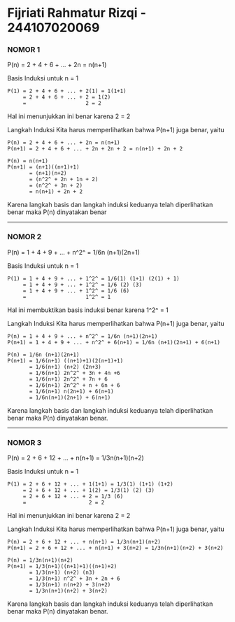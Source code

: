 # Fijriati Rahmatur Rizqi - 244107020069

### NOMOR 1

P(n) = 2 + 4 + 6 + ... + 2n = n(n+1)

Basis Induksi
untuk n = 1

```
P(1) = 2 + 4 + 6 + ... + 2(1) = 1(1+1)
     = 2 + 4 + 6 + ... + 2 = 1(2)
     =                   2 = 2
```

Hal ini menunjukkan ini benar karena 2 = 2

Langkah Induksi
Kita harus memperlihatkan bahwa P(n+1) juga benar, yaitu

```
P(n) = 2 + 4 + 6 + ... + 2n = n(n+1)
P(n+1) = 2 + 4 + 6 + ... + 2n + 2n + 2 = n(n+1) + 2n + 2
```

```
P(n) = n(n+1)
P(n+1) = (n+1)((n+1)+1)
       = (n+1)(n+2)
       = (n^2^ + 2n + 1n + 2)
       = (n^2^ + 3n + 2)
       = n(n+1) + 2n + 2
```

Karena langkah basis dan langkah induksi keduanya telah diperlihatkan benar maka P(n) dinyatakan benar

---

### NOMOR 2

P(n) = 1 + 4 + 9 + ... + n^2^ = 1/6n (n+1)(2n+1)

Basis Induksi
untuk n = 1

```
P(1) = 1 + 4 + 9 + ... + 1^2^ = 1/6(1) (1+1) (2(1) + 1)
     = 1 + 4 + 9 + ... + 1^2^ = 1/6 (2) (3)
     = 1 + 4 + 9 + ... + 1^2^ = 1/6 (6)
     =                   1^2^ = 1
```

Hal ini membuktikan basis induksi benar karena 1^2^ = 1

Langkah Induksi
Kita harus memperlihatkan bahwa P(n+1) juga benar, yaitu

```
P(n) = 1 + 4 + 9 + ... + n^2^ = 1/6n (n+1)(2n+1)
P(n+1) = 1 + 4 + 9 + ... + n^2^ + 6(n+1) = 1/6n (n+1)(2n+1) + 6(n+1)
```

```
P(n) = 1/6n (n+1)(2n+1)
P(n+1) = 1/6(n+1) ((n+1)+1)(2(n+1)+1)
       = 1/6(n+1) (n+2) (2n+3)
       = 1/6(n+1) 2n^2^ + 3n + 4n +6
       = 1/6(n+1) 2n^2^ + 7n + 6
       = 1/6(n+1) 2n^2^ + n + 6n + 6
       = 1/6(n+1) n(2n+1) + 6(n+1)
       = 1/6n(n+1)(2n+1) + 6(n+1)
```

Karena langkah basis dan langkah induksi keduanya telah diperlihatkan benar maka P(n) dinyatakan benar.

---

### NOMOR 3

P(n) = 2 + 6 + 12 + ... + n(n+1) = 1/3n(n+1)(n+2)

Basis Induksi
untuk n = 1

```
P(1) = 2 + 6 + 12 + ... + 1(1+1) = 1/3(1) (1+1) (1+2)
     = 2 + 6 + 12 + ... + 1(2) = 1/3(1) (2) (3)
     = 2 + 6 + 12 + ... + 2 = 1/3 (6)
     =                    2 = 2
```

Hal ini menunjukkan ini benar karena 2 = 2

Langkah Induksi
Kita harus memperlihatkan bahwa P(n+1) juga benar, yaitu

```
P(n) = 2 + 6 + 12 + ... + n(n+1) = 1/3n(n+1)(n+2)
P(n+1) = 2 + 6 + 12 + ... + n(n+1) + 3(n+2) = 1/3n(n+1)(n+2) + 3(n+2)
```

```
P(n) = 1/3n(n+1)(n+2)
P(n+1) = 1/3(n+1)((n+1)+1)((n+1)+2)
       = 1/3(n+1) (n+2) (n3)
       = 1/3(n+1) n^2^ + 3n + 2n + 6
       = 1/3(n+1) n(n+2) + 3(n+2)
       = 1/3n(n+1)(n+2) + 3(n+2)
```

Karena langkah basis dan langkah induksi keduanya telah diperlihatkan benar maka P(n) dinyatakan benar.
